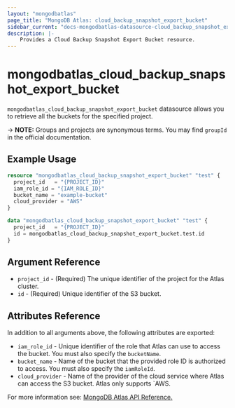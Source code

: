 ```yaml
---
layout: "mongodbatlas"
page_title: "MongoDB Atlas: cloud_backup_snapshot_export_bucket"
sidebar_current: "docs-mongodbatlas-datasource-cloud_backup_snapshot_export_bucket"
description: |-
    Provides a Cloud Backup Snapshot Export Bucket resource.
---
```


# mongodbatlas_cloud_backup_snapshot_export_bucket
`mongodbatlas_cloud_backup_snapshot_export_bucket` datasource allows you to retrieve all the buckets for the specified project.


-> **NOTE:** Groups and projects are synonymous terms. You may find `groupId` in the official documentation.

## Example Usage

```terraform
resource "mongodbatlas_cloud_backup_snapshot_export_bucket" "test" {
  project_id   = "{PROJECT_ID}"
  iam_role_id = "{IAM_ROLE_ID}"
  bucket_name = "example-bucket"
  cloud_provider = "AWS"
}

data "mongodbatlas_cloud_backup_snapshot_export_bucket" "test" {
  project_id   = "{PROJECT_ID}"
  id = mongodbatlas_cloud_backup_snapshot_export_bucket.test.id
}
```

## Argument Reference

* `project_id` - (Required) The unique identifier of the project for the Atlas cluster.
* `id` - (Required) Unique identifier of the S3 bucket.

## Attributes Reference

In addition to all arguments above, the following attributes are exported:

* `iam_role_id` - Unique identifier of the role that Atlas can use to access the bucket. You must also specify the `bucketName`.
* `bucket_name` - Name of the bucket that the provided role ID is authorized to access. You must also specify the `iamRoleId`.
* `cloud_provider` - Name of the provider of the cloud service where Atlas can access the S3 bucket. Atlas only supports `AWS.



For more information see: [MongoDB Atlas API Reference.](https://docs.atlas.mongodb.com/reference/api/cloud-backup/export/create-one-export-bucket/)

